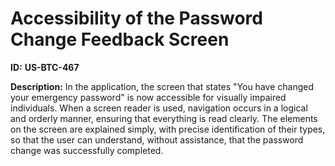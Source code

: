# Accessibility of the Password Change Feedback Screen

**ID:** **US-BTC-467**

**Description:** In the application, the screen that states "You have changed your emergency password" is now accessible for visually impaired individuals. When a screen reader is used, navigation occurs in a logical and orderly manner, ensuring that everything is read clearly. The elements on the screen are explained simply, with precise identification of their types, so that the user can understand, without assistance, that the password change was successfully completed.